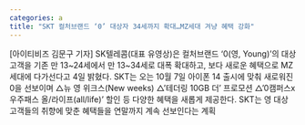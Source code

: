 ```yaml
---
categories: a
title: "SKT 컬처브랜드 ‘0’ 대상자 34세까지 확대…MZ세대 겨냥 혜택 강화"
---
```

[아이티비즈 김문구 기자] SK텔레콤(대표 유영상)은 컬처브랜드 ‘0(영, Young)’의 대상 고객을 기존 만 13~24세에서 만 13~34세로 대폭 확대하고, 보다 새로운 혜택으로 MZ세대에 다가선다고 4일 밝혔다. SKT는 오는 10월 7일 아이폰 14 출시에 맞춰 새로워진 0을 선보이며 △뉴 영 위크스(New weeks) △’테더링 10GB 더’ 프로모션 △’0캠퍼스x 우주패스 올/라이프(all/life)’ 할인 등 다양한 혜택을 새롭게 제공한다. SKT는 영 대상 고객들의 취향에 맞춘 혜택들을 연말까지 계속 선보인다는 계획